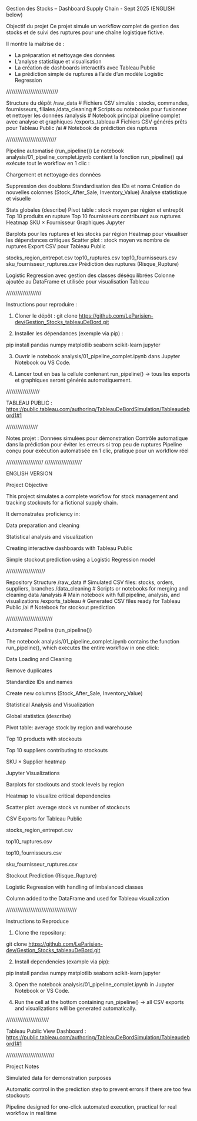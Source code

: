 Gestion des Stocks – Dashboard Supply Chain - Sept 2025
(ENGLISH below)

Objectif du projet
Ce projet simule un workflow complet de gestion des stocks et de suivi des ruptures pour une chaîne logistique fictive.

Il montre la maîtrise de :

- La préparation et nettoyage des données
- L’analyse statistique et visualisation
- La création de dashboards interactifs avec Tableau Public
- La prédiction simple de ruptures à l’aide d’un modèle Logistic Regression

////////////////////////////

Structure du dépôt
/raw_data # Fichiers CSV simulés : stocks, commandes, fournisseurs, filiales
/data_cleaning # Scripts ou notebooks pour fusionner et nettoyer les données
/analysis # Notebook principal pipeline complet avec analyse et graphiques
/exports_tableau # Fichiers CSV générés prêts pour Tableau Public
/ai # Notebook de prédiction des ruptures

///////////////////////////

Pipeline automatisé (run_pipeline())
Le notebook analysis/01_pipeline_complet.ipynb contient la fonction run_pipeline() qui exécute tout le workflow en 1 clic :

Chargement et nettoyage des données

Suppression des doublons
Standardisation des IDs et noms
Création de nouvelles colonnes (Stock_After_Sale, Inventory_Value)
Analyse statistique et visuelle

Stats globales (describe)
Pivot table : stock moyen par région et entrepôt
Top 10 produits en rupture
Top 10 fournisseurs contribuant aux ruptures
Heatmap SKU × Fournisseur
Graphiques Jupyter

Barplots pour les ruptures et les stocks par région
Heatmap pour visualiser les dépendances critiques
Scatter plot : stock moyen vs nombre de ruptures
Export CSV pour Tableau Public

stocks_region_entrepot.csv
top10_ruptures.csv
top10_fournisseurs.csv
sku_fournisseur_ruptures.csv
Prédiction des ruptures (Risque_Rupture)

Logistic Regression avec gestion des classes déséquilibrées
Colonne ajoutée au DataFrame et utilisée pour visualisation Tableau

///////////////////

Instructions pour reproduire :
1. Cloner le dépôt :
git clone https://github.com/LeParisien-dev/Gestion_Stocks_tableauDeBord.git

2. Installer les dépendances (exemple via pip) :

pip install pandas numpy matplotlib seaborn scikit-learn jupyter

3. Ouvrir le notebook analysis/01_pipeline_complet.ipynb dans Jupyter Notebook ou VS Code.

4. Lancer tout en bas la cellule contenant run_pipeline() → tous les exports et graphiques seront générés automatiquement.

//////////////////

TABLEAU PUBLIC :
https://public.tableau.com/authoring/TableauDeBordSimulation/Tableaudebord1#1

/////////////////

Notes projet :
Données simulées pour démonstration
Contrôle automatique dans la prédiction pour éviter les erreurs si trop peu de ruptures
Pipeline conçu pour exécution automatisée en 1 clic, pratique pour un workflow réel

////////////////////
////////////////////


ENGLISH VERSION


Project Objective

This project simulates a complete workflow for stock management and tracking stockouts for a fictional supply chain.

It demonstrates proficiency in:

Data preparation and cleaning

Statistical analysis and visualization

Creating interactive dashboards with Tableau Public

Simple stockout prediction using a Logistic Regression model


/////////////////////

Repository Structure
/raw_data           # Simulated CSV files: stocks, orders, suppliers, branches
/data_cleaning      # Scripts or notebooks for merging and cleaning data
/analysis           # Main notebook with full pipeline, analysis, and visualizations
/exports_tableau    # Generated CSV files ready for Tableau Public
/ai                 # Notebook for stockout prediction


/////////////////////////

Automated Pipeline (run_pipeline())

The notebook analysis/01_pipeline_complet.ipynb contains the function run_pipeline(), which executes the entire workflow in one click:

Data Loading and Cleaning

Remove duplicates

Standardize IDs and names

Create new columns (Stock_After_Sale, Inventory_Value)

Statistical Analysis and Visualization

Global statistics (describe)

Pivot table: average stock by region and warehouse

Top 10 products with stockouts

Top 10 suppliers contributing to stockouts

SKU × Supplier heatmap

Jupyter Visualizations

Barplots for stockouts and stock levels by region

Heatmap to visualize critical dependencies

Scatter plot: average stock vs number of stockouts

CSV Exports for Tableau Public

stocks_region_entrepot.csv

top10_ruptures.csv

top10_fournisseurs.csv

sku_fournisseur_ruptures.csv

Stockout Prediction (Risque_Rupture)

Logistic Regression with handling of imbalanced classes

Column added to the DataFrame and used for Tableau visualization

//////////////////////////////////////

Instructions to Reproduce

1. Clone the repository:

git clone https://github.com/LeParisien-dev/Gestion_Stocks_tableauDeBord.git


2. Install dependencies (example via pip):

pip install pandas numpy matplotlib seaborn scikit-learn jupyter


3. Open the notebook analysis/01_pipeline_complet.ipynb in Jupyter Notebook or VS Code.

4. Run the cell at the bottom containing run_pipeline() → all CSV exports and visualizations will be generated automatically.

///////////////////////

Tableau Public
View Dashboard :
https://public.tableau.com/authoring/TableauDeBordSimulation/Tableaudebord1#1

//////////////////////////

Project Notes

Simulated data for demonstration purposes

Automatic control in the prediction step to prevent errors if there are too few stockouts

Pipeline designed for one-click automated execution, practical for real workflow in real time

